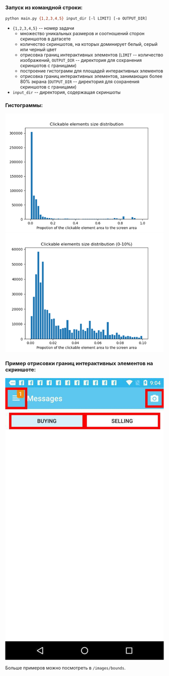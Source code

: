 ### Запуск из командной строки:
``` bash
python main.py {1,2,3,4,5} input_dir [-l LIMIT] [-o OUTPUT_DIR]
```
* `{1,2,3,4,5}` -- номер задачи
    + множество уникальных размеров и соотношений сторон скриншотов в датасете
    + количество скриншотов, на которых доминирует белый, серый или черный цвет
    + отрисовка границ интерактивных элементов (`LIMIT` -- количество изображений, `OUTPUT_DIR` -- директория для сохранения скриншотов с границами)
    + построение гистограмм для площадей интерактивных элементов
    + отрисовка границ интерактивных элементов, занимающих более 80% экрана (`OUTPUT_DIR` -- директория для сохранения скриншотов с границами)
* `input_dir` -- директория, содержащая скриншоты
    
### Гистограммы:
![](/images/hist1.png)
![](/images/hist2.png)

### Пример отрисовки границ интерактивных элементов на скриншоте:
![](/images/bounds/40117_with_bounds.jpg)

Больше примеров можно посмотреть в `/images/bounds`.
